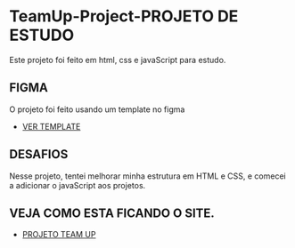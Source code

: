 # TeamUp-Project-PROJETO DE ESTUDO
 Este projeto foi feito em html, css e javaScript para estudo.


## FIGMA

O projeto foi feito usando um template no figma

- [VER TEMPLATE](https://www.figma.com/file/KYpJiVpezSrGJuXGwZ1EHq/TeamUp-Community)

## DESAFIOS

Nesse projeto, tentei melhorar minha estrutura em HTML e CSS, e comecei a adicionar o javaScript aos projetos.

## VEJA COMO ESTA FICANDO O SITE.

- [PROJETO TEAM UP](https://oswaldomauricio.github.io/TeamUp-projetoDeEstudo/)
